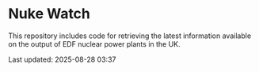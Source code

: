# Nuke Watch

This repository includes code for retrieving the latest information available on the output of EDF nuclear power plants in the UK.

Last updated: 2025-08-28 03:37